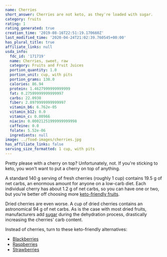 ```yaml
---
name: Cherries
short_answer: Cherries are not keto, as they're loaded with sugar.
category: fruits
rating: 1
rating_generated: true
creation_time: '2019-08-16T22:51:19.170660Z'
last_modified_time: '2020-04-24T21:02:39.760545+00:00'
has_plural_title: true
affiliate_links: null
usda_info:
  fdc_id: '171719'
  name: Cherries, sweet, raw
  category: Fruits and Fruit Juices
  portion_quantity: 1.0
  portion_unit: cup, with pits
  portion_grams: 138.0
  calories: 86.94
  protein: 1.4627999999999999
  fat: 0.27599999999999997
  carbs: 22.0938
  fiber: 2.8979999999999997
  vitamin_b6: 6.762e-05
  vitamin_b12: 0.0
  vitamin_c: 0.00966
  niacin: 0.00021251999999999998
  caffeine: 0.0
  folate: 5.52e-06
  ingredients: null
image: ../food-images/cherries.jpg
has_affiliate_links: false
serving_size_formatted: 1 cup, with pits
---
```

Pretty please with a cherry on top? Unfortunately, not. If you're sticking to keto, you won't want to put a cherry on top of anything.

A standard 140 g serving of fresh cherries (roughly 1 cup) contains 19.5 g of net carbs, an enormous amount for anyone on a low-carb diet. Each individual cherry has about 1.2 g of net carbs, so you can have one or two, but you're better off choosing more [keto-friendly fruits](/category/fruits).

Dried cherries are even worse. A cup of dried cherries contains an astronomical 94 g of net carbs. As is the case with most dried fruits, manufacturers add [sugar](/sugar) during the dehydration process, drastically increasing the cherries' carb content.

Instead of cherries, turn to these keto-friendly alternatives:

* [Blackberries](/blackberries)
* [Raspberries](/raspberries)
* [Strawberries](/strawberries)
